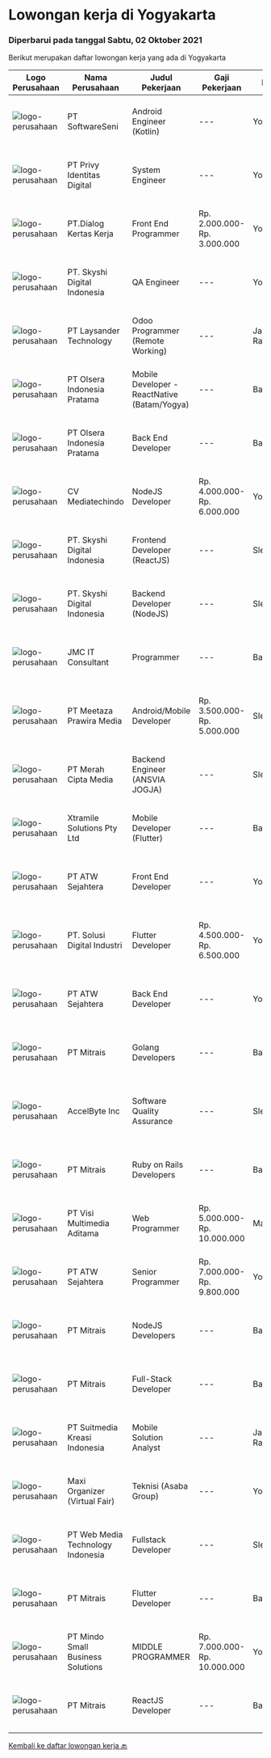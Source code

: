 
  # Lowongan kerja di Yogyakarta

  ### Diperbarui pada tanggal Sabtu, 02 Oktober 2021

  Berikut merupakan daftar lowongan kerja yang ada di Yogyakarta

  |Logo Perusahaan | Nama Perusahaan | Judul Pekerjaan | Gaji Pekerjaan | Lokasi | Deskripsi | Tanggal diunggah | Pranala |
  | -------------- | --------------- | --------------- | --------- | --------- | -------------- | ------- | ----------- |
  |![logo-perusahaan](https://image-service-cdn.seek.com.au/393cbd35937367d43a3529dfac0f6113ca277565/ee4dce1061f3f616224767ad58cb2fc751b8d2dc)|PT SoftwareSeni|Android Engineer (Kotlin)|---|Yogyakarta|SoftwareSeni is a Software Development Company based in Yogyakarta &amp; Sydney, Australia. We have been designing and developing phone apps,...|Jumat, 01 Oktober 2021|https://www.jobstreet.co.id/id/job/android-engineer-kotlin-3630079?token=0~89124f75-53cb-460a-901a-dd4efaa678d6&sectionRank=1&jobId=jobstreet-id-job-3630079|
|![logo-perusahaan](https://image-service-cdn.seek.com.au/1ce07e920cd3ef33658542630cd2b0dbfe789bee/ee4dce1061f3f616224767ad58cb2fc751b8d2dc)|PT Privy Identitas Digital|System Engineer|---|Yogyakarta|Job description: Design, build, manage, maintain and monitor all infrastructure and systems including ensuring the availability and integrity of...|Jumat, 01 Oktober 2021|https://www.jobstreet.co.id/id/job/system-engineer-3644988?token=0~89124f75-53cb-460a-901a-dd4efaa678d6&sectionRank=2&jobId=jobstreet-id-job-3644988|
|![logo-perusahaan](https://image-service-cdn.seek.com.au/d9112b8b68388baabb27e3768b237694243945dc/ee4dce1061f3f616224767ad58cb2fc751b8d2dc)|PT.Dialog Kertas Kerja|Front End Programmer|Rp. 2.000.000-Rp. 3.000.000|Yogyakarta|Membuat spesifikasi teknis dari suatu website/aplikasi front end Melakukan perancangan dan pembuatan website/aplikasi front end; Membuat perencanaan...|Kamis, 30 September 2021|https://www.jobstreet.co.id/id/job/front-end-programmer-3633948?token=0~89124f75-53cb-460a-901a-dd4efaa678d6&sectionRank=3&jobId=jobstreet-id-job-3633948|
|![logo-perusahaan](https://image-service-cdn.seek.com.au/576e7133c857bbb19363ee10bac48b32b4e2646e/ee4dce1061f3f616224767ad58cb2fc751b8d2dc)|PT. Skyshi Digital Indonesia|QA Engineer|---|Yogyakarta|Responsibilities : Conducting tests before product launches to ensure software runs smoothly and meets client needs Monitor all stages of software...|Jumat, 01 Oktober 2021|https://www.jobstreet.co.id/id/job/qa-engineer-3635961?token=0~89124f75-53cb-460a-901a-dd4efaa678d6&sectionRank=4&jobId=jobstreet-id-job-3635961|
|![logo-perusahaan](https://image-service-cdn.seek.com.au/188a74a077f27d8848c0d2064a064a4fe1c3bbf1/ee4dce1061f3f616224767ad58cb2fc751b8d2dc)|PT Laysander Technology|Odoo Programmer (Remote Working)|---|Jakarta Raya|Remote Working / Work From HomeSuka Coding, User Friendly Oriented, Develop Program yang berdampak bagi orang banyak?Jadilah Odoo Developer di...|Jumat, 01 Oktober 2021|https://www.jobstreet.co.id/id/job/odoo-programmer-remote-working-3629973?token=0~89124f75-53cb-460a-901a-dd4efaa678d6&sectionRank=5&jobId=jobstreet-id-job-3629973|
|![logo-perusahaan](https://image-service-cdn.seek.com.au/9566707565c8ba196853b5f2d2876cfe1b690b97/ee4dce1061f3f616224767ad58cb2fc751b8d2dc)|PT Olsera Indonesia Pratama|Mobile Developer - ReactNative (Batam/Yogya)|---|Batam|Responsibilities: Development in an AGILE environment Create good product with accessibility and security compliance Create good product with...|Jumat, 01 Oktober 2021|https://www.jobstreet.co.id/id/job/mobile-developer-reactnative-batam-yogya-3645167?token=0~89124f75-53cb-460a-901a-dd4efaa678d6&sectionRank=6&jobId=jobstreet-id-job-3645167|
|![logo-perusahaan](https://image-service-cdn.seek.com.au/9566707565c8ba196853b5f2d2876cfe1b690b97/ee4dce1061f3f616224767ad58cb2fc751b8d2dc)|PT Olsera Indonesia Pratama|Back End Developer|---|Batam|Responsibilities: Development in an AGILE environment Create good product with accessibility and security compliance Create good product with...|Jumat, 01 Oktober 2021|https://www.jobstreet.co.id/id/job/back-end-developer-3645124?token=0~89124f75-53cb-460a-901a-dd4efaa678d6&sectionRank=7&jobId=jobstreet-id-job-3645124|
|![logo-perusahaan](https://image-service-cdn.seek.com.au/f2b39322a2377de6c9e361a31d448baf01b39bd1/ee4dce1061f3f616224767ad58cb2fc751b8d2dc)|CV Mediatechindo|NodeJS Developer|Rp. 4.000.000-Rp. 6.000.000|Yogyakarta|Mediatechindo ( PT. Media Digitech Indoneia ) are currently looking for software engineers who are able to develop functional and useful web...|Jumat, 01 Oktober 2021|https://www.jobstreet.co.id/id/job/nodejs-developer-3635057?token=0~89124f75-53cb-460a-901a-dd4efaa678d6&sectionRank=8&jobId=jobstreet-id-job-3635057|
|![logo-perusahaan](https://image-service-cdn.seek.com.au/576e7133c857bbb19363ee10bac48b32b4e2646e/ee4dce1061f3f616224767ad58cb2fc751b8d2dc)|PT. Skyshi Digital Indonesia|Frontend Developer (ReactJS)|---|Sleman|If you are Frontend Developer looking for building software with quality and standard, Skyshi is the right place. Our goal is to make engineers...|Jumat, 01 Oktober 2021|https://www.jobstreet.co.id/id/job/frontend-developer-reactjs-3635902?token=0~89124f75-53cb-460a-901a-dd4efaa678d6&sectionRank=9&jobId=jobstreet-id-job-3635902|
|![logo-perusahaan](https://image-service-cdn.seek.com.au/576e7133c857bbb19363ee10bac48b32b4e2646e/ee4dce1061f3f616224767ad58cb2fc751b8d2dc)|PT. Skyshi Digital Indonesia|Backend Developer (NodeJS)|---|Sleman|If you are Backend Developer looking for building software with quality and standards, Skyshi is the right place. Our goal is to make engineers...|Jumat, 01 Oktober 2021|https://www.jobstreet.co.id/id/job/backend-developer-nodejs-3635905?token=0~89124f75-53cb-460a-901a-dd4efaa678d6&sectionRank=10&jobId=jobstreet-id-job-3635905|
|![logo-perusahaan](https://image-service-cdn.seek.com.au/a2204a6f248fedfcfbb4d393e68e7d11a2931c9a/ee4dce1061f3f616224767ad58cb2fc751b8d2dc)|JMC IT Consultant|Programmer|---|Bantul|Greetings! We are growing IT Consultant that focused on E-Gov industry. Within 12 years, we are already helping more than 300 IT development in...|Kamis, 30 September 2021|https://www.jobstreet.co.id/id/job/programmer-3644020?token=0~89124f75-53cb-460a-901a-dd4efaa678d6&sectionRank=11&jobId=jobstreet-id-job-3644020|
|![logo-perusahaan](https://image-service-cdn.seek.com.au/926476817578d96a2822e4d416fe515a9aefbecd/ee4dce1061f3f616224767ad58cb2fc751b8d2dc)|PT Meetaza Prawira Media|Android/Mobile Developer|Rp. 3.500.000-Rp. 5.000.000|Sleman|Kandidat diharapkan memiliki setidaknya gelar Diploma atau Sarjana di Teknik (Komputer/Telekomunikasi), Ilmu Komputer/Teknologi Informasi atau...|Jumat, 01 Oktober 2021|https://www.jobstreet.co.id/id/job/android-mobile-developer-3645509?token=0~89124f75-53cb-460a-901a-dd4efaa678d6&sectionRank=12&jobId=jobstreet-id-job-3645509|
|![logo-perusahaan](https://image-service-cdn.seek.com.au/c147232e145e0b50c4b9343c2c2ad3c52173b953/ee4dce1061f3f616224767ad58cb2fc751b8d2dc)|PT Merah Cipta Media|Backend Engineer (ANSVIA JOGJA)|---|Sleman|Responsibilities Formulate program specifications and basic prototypes. Transform software designs and specifications into high functioning code in...|Jumat, 01 Oktober 2021|https://www.jobstreet.co.id/id/job/backend-engineer-ansvia-jogja-3645318?token=0~89124f75-53cb-460a-901a-dd4efaa678d6&sectionRank=13&jobId=jobstreet-id-job-3645318|
|![logo-perusahaan](https://image-service-cdn.seek.com.au/886dbb766c5bd832cea6f1bb5b5374b094ca8917/ee4dce1061f3f616224767ad58cb2fc751b8d2dc)|Xtramile Solutions Pty Ltd|Mobile Developer (Flutter)|---|Bali|Innovative job opportunity offering a high salary package, attractive bonus remuneration and full remote working arrangement. This role will help...|Jumat, 01 Oktober 2021|https://www.jobstreet.co.id/id/job/mobile-developer-flutter-3635106?token=0~89124f75-53cb-460a-901a-dd4efaa678d6&sectionRank=14&jobId=jobstreet-id-job-3635106|
|![logo-perusahaan](https://image-service-cdn.seek.com.au/2d5f52cdd0c067fe8bb532b5c51153b95ec23518/ee4dce1061f3f616224767ad58cb2fc751b8d2dc)|PT ATW Sejahtera|Front End Developer|---|Yogyakarta|This project is doing front end development for an edtech company The role will encompass the typical responsibilities of a Front End...|Jumat, 01 Oktober 2021|https://www.jobstreet.co.id/id/job/front-end-developer-3636161?token=0~89124f75-53cb-460a-901a-dd4efaa678d6&sectionRank=15&jobId=jobstreet-id-job-3636161|
|![logo-perusahaan](https://image-service-cdn.seek.com.au/699cfad0510feaf64f361a56e5f91cc22ccff4c3/ee4dce1061f3f616224767ad58cb2fc751b8d2dc)|PT. Solusi Digital Industri|Flutter Developer|Rp. 4.500.000-Rp. 6.500.000|Yogyakarta|RESPONSIBILITIES- Menguasai bahasa pemrograman Flutter- Good experience- Create online and offline- Cross platform optimization- Meet both technical...|Jumat, 01 Oktober 2021|https://www.jobstreet.co.id/id/job/flutter-developer-3630701?token=0~89124f75-53cb-460a-901a-dd4efaa678d6&sectionRank=16&jobId=jobstreet-id-job-3630701|
|![logo-perusahaan](https://image-service-cdn.seek.com.au/2d5f52cdd0c067fe8bb532b5c51153b95ec23518/ee4dce1061f3f616224767ad58cb2fc751b8d2dc)|PT ATW Sejahtera|Back End Developer|---|Yogyakarta|Strong understanding and application of PHP, MySQL, Linux, Python and Apache. Strong understanding and application of HTML, CSS, and jQuery. Strong...|Jumat, 01 Oktober 2021|https://www.jobstreet.co.id/id/job/back-end-developer-3636167?token=0~89124f75-53cb-460a-901a-dd4efaa678d6&sectionRank=17&jobId=jobstreet-id-job-3636167|
|![logo-perusahaan](https://image-service-cdn.seek.com.au/969b0c47f133a1e0155056a5d964c63953dd6304/ee4dce1061f3f616224767ad58cb2fc751b8d2dc)|PT Mitrais|Golang Developers|---|Bali|Build your Career with Mitrais!We're looking for experienced Golang Developers to be part of our team. What will you be doing? Liaising with...|Kamis, 30 September 2021|https://www.jobstreet.co.id/id/job/golang-developers-3628708?token=0~89124f75-53cb-460a-901a-dd4efaa678d6&sectionRank=18&jobId=jobstreet-id-job-3628708|
|![logo-perusahaan](https://image-service-cdn.seek.com.au/a508426dbfc6bb61c009ce8091cfeb85ff532831/ee4dce1061f3f616224767ad58cb2fc751b8d2dc)|AccelByte Inc|Software Quality Assurance|---|Sleman|Come join us! We are a fast growing and well-funded U.S. based startup in Seattle, Washington with teams in Vancouver, Canada and San Francisco and a...|Rabu, 29 September 2021|https://www.jobstreet.co.id/id/job/software-quality-assurance-3632534?token=0~89124f75-53cb-460a-901a-dd4efaa678d6&sectionRank=19&jobId=jobstreet-id-job-3632534|
|![logo-perusahaan](https://image-service-cdn.seek.com.au/969b0c47f133a1e0155056a5d964c63953dd6304/ee4dce1061f3f616224767ad58cb2fc751b8d2dc)|PT Mitrais|Ruby on Rails Developers|---|Bali|Build your Career with Mitrais ! We're urgently looking for experienced Ruby On Rails  Developers to be part of our team for an immediate...|Kamis, 30 September 2021|https://www.jobstreet.co.id/id/job/ruby-on-rails-developers-3628712?token=0~89124f75-53cb-460a-901a-dd4efaa678d6&sectionRank=20&jobId=jobstreet-id-job-3628712|
|![logo-perusahaan](https://image-service-cdn.seek.com.au/b8528c389ba1b59ec14f571684d5a518b5b2a7b1/ee4dce1061f3f616224767ad58cb2fc751b8d2dc)|PT Visi Multimedia Aditama|Web Programmer|Rp. 5.000.000-Rp. 10.000.000|Malang|Requirements: Candidate must possess at least a Diploma, Bachelor's Degree, Art/ Design/ Creative Multimedia, Computer Science/Information Technology,...|Kamis, 30 September 2021|https://www.jobstreet.co.id/id/job/web-programmer-3634085?token=0~89124f75-53cb-460a-901a-dd4efaa678d6&sectionRank=21&jobId=jobstreet-id-job-3634085|
|![logo-perusahaan](https://image-service-cdn.seek.com.au/2d5f52cdd0c067fe8bb532b5c51153b95ec23518/ee4dce1061f3f616224767ad58cb2fc751b8d2dc)|PT ATW Sejahtera|Senior Programmer|Rp. 7.000.000-Rp. 9.800.000|Yogyakarta|Experience as a Team Leader/Supervisor Have an interest and passion for coaching and growing talent within the team, with a great potential and...|Jumat, 01 Oktober 2021|https://www.jobstreet.co.id/id/job/senior-programmer-3636148?token=0~89124f75-53cb-460a-901a-dd4efaa678d6&sectionRank=22&jobId=jobstreet-id-job-3636148|
|![logo-perusahaan](https://image-service-cdn.seek.com.au/969b0c47f133a1e0155056a5d964c63953dd6304/ee4dce1061f3f616224767ad58cb2fc751b8d2dc)|PT Mitrais|NodeJS Developers|---|Bali|Build your Career with Mitrais! We're urgently looking for experienced NodeJS Developers to be part of our team for an immediate start.Our client is a...|Kamis, 30 September 2021|https://www.jobstreet.co.id/id/job/nodejs-developers-3628701?token=0~89124f75-53cb-460a-901a-dd4efaa678d6&sectionRank=23&jobId=jobstreet-id-job-3628701|
|![logo-perusahaan](https://image-service-cdn.seek.com.au/969b0c47f133a1e0155056a5d964c63953dd6304/ee4dce1061f3f616224767ad58cb2fc751b8d2dc)|PT Mitrais|Full-Stack Developer|---|Bali|Build your Career with Mitrais!  We're looking for experienced Full-Stack Developers to be part of our team. What will you be doing? Coding high...|Kamis, 30 September 2021|https://www.jobstreet.co.id/id/job/full-stack-developer-3628711?token=0~89124f75-53cb-460a-901a-dd4efaa678d6&sectionRank=24&jobId=jobstreet-id-job-3628711|
|![logo-perusahaan](https://image-service-cdn.seek.com.au/d1d6d9e7af7147dee7b7111b97e67641fcf252e0/ee4dce1061f3f616224767ad58cb2fc751b8d2dc)|PT Suitmedia Kreasi Indonesia|Mobile Solution Analyst|---|Jakarta Raya|Role: You will analyze, design, and deliver high-quality mobile applications. Responsibilities: Conduct research to understand what clients need and...|Rabu, 29 September 2021|https://www.jobstreet.co.id/id/job/mobile-solution-analyst-3627428?token=0~89124f75-53cb-460a-901a-dd4efaa678d6&sectionRank=25&jobId=jobstreet-id-job-3627428|
|![logo-perusahaan](https://image-service-cdn.seek.com.au/b067e031fef8f19e5974349db7a066918b8286f3/ee4dce1061f3f616224767ad58cb2fc751b8d2dc)|Maxi Organizer (Virtual Fair)|Teknisi (Asaba Group)|---|Yogyakarta|Requirement :- Min. SMK jurusan Teknik Grafika, IT, Teknik Komputer, Teknik Elektro- Min. 1 Tahun pengalaman sebagai Teknisi atau Operator Mesin...|Selasa, 28 September 2021|https://www.jobstreet.co.id/id/job/teknisi-asaba-group-3641342?token=0~89124f75-53cb-460a-901a-dd4efaa678d6&sectionRank=26&jobId=jobstreet-id-job-3641342|
|![logo-perusahaan](https://image-service-cdn.seek.com.au/fe6569d61098f35222743f282f496686f78aefd7/ee4dce1061f3f616224767ad58cb2fc751b8d2dc)|PT Web Media Technology Indonesia|Fullstack Developer|---|Sleman|We are Niagahoster, a tech company based in Yogyakarta that provides web-hosting services. To make Niagahoster web and products are packed with...|Kamis, 30 September 2021|https://www.jobstreet.co.id/id/job/fullstack-developer-3633834?token=0~89124f75-53cb-460a-901a-dd4efaa678d6&sectionRank=27&jobId=jobstreet-id-job-3633834|
|![logo-perusahaan](https://image-service-cdn.seek.com.au/969b0c47f133a1e0155056a5d964c63953dd6304/ee4dce1061f3f616224767ad58cb2fc751b8d2dc)|PT Mitrais|Flutter Developer|---|Bali|Build your Career with Mitrais !  We're looking for experienced Flutter Developer to be part of our team. What will you be doing?  Liase with...|Kamis, 30 September 2021|https://www.jobstreet.co.id/id/job/flutter-developer-3628705?token=0~89124f75-53cb-460a-901a-dd4efaa678d6&sectionRank=28&jobId=jobstreet-id-job-3628705|
|![logo-perusahaan](https://image-service-cdn.seek.com.au/a8b7414271193c78b34706ef4a735adc855d252d/ee4dce1061f3f616224767ad58cb2fc751b8d2dc)|PT Mindo Small Business Solutions|MIDDLE PROGRAMMER|Rp. 7.000.000-Rp. 10.000.000|Yogyakarta|Expertise in one of these programming languages is a must (python, PHP or Golang). Good analytical skills and ability to follow the...|Kamis, 30 September 2021|https://www.jobstreet.co.id/id/job/middle-programmer-3634630?token=0~89124f75-53cb-460a-901a-dd4efaa678d6&sectionRank=29&jobId=jobstreet-id-job-3634630|
|![logo-perusahaan](https://image-service-cdn.seek.com.au/969b0c47f133a1e0155056a5d964c63953dd6304/ee4dce1061f3f616224767ad58cb2fc751b8d2dc)|PT Mitrais|ReactJS Developer|---|Bali|We're urgently looking for experienced ReactJS Developers to be part of our team for an immediate start.Our client is a consultancy focused company...|Kamis, 30 September 2021|https://www.jobstreet.co.id/id/job/reactjs-developer-3628710?token=0~89124f75-53cb-460a-901a-dd4efaa678d6&sectionRank=30&jobId=jobstreet-id-job-3628710|


  [Kembali ke daftar lowongan kerja 🔙](../README.md#daftar-lowongan-kerja)
  